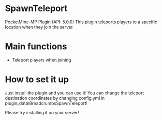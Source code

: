 # SpawnTeleport
PocketMine-MP Plugin (API: 5.0.0)
This plugin teleports players to a specific location when they join the server.

# Main functions
- Teleport players when joining

# How to set it up
Just install the plugin and you can use it!
You can change the teleport destination coordinates by changing config.yml in plugin_data\BreadcrumbsSpawnTeleport!

Please try installing it on your server!
